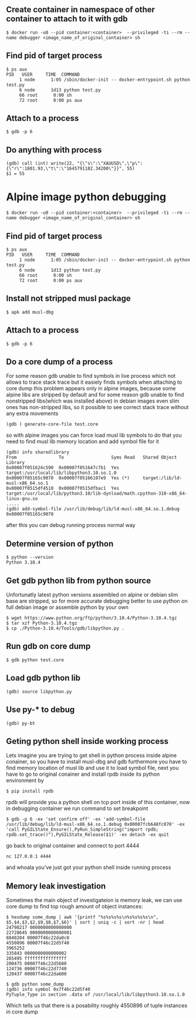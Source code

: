 ## Create container in namespace of other container to attach to it with gdb

    $ docker run -u0 --pid container:<container>  --privileged -ti --rm --name debugger <image_name_of_original_container> sh


## Find pid of target process

    $ ps aux
    PID   USER     TIME  COMMAND
         1 node      1:05 /sbin/docker-init -- docker-entrypoint.sh python test.py
         6 node      1d13 python test.py
         66 root      0:00 sh
         72 root      0:00 ps aux


## Attach to a process

    $ gdb -p 6


## Do anything with process

    (gdb) call (int) write(22, "{\"s\":\"XAUUSD\",\"p\":{\"r\":1801.93,\"t\":\"1645791182.34200\"}}", 55)
    $1 = 55



# Alpine image python debugging

    $ docker run -u0 --pid container:<container>  --privileged -ti --rm --name debugger <image_name_of_original_container> sh

## Find pid of target process

    $ ps aux
    PID   USER     TIME  COMMAND
         1 node      1:05 /sbin/docker-init -- docker-entrypoint.sh python test.py
         6 node      1d13 python test.py
         66 root      0:00 sh
         72 root      0:00 ps aux

## Install not stripped musl package

    $ apk add musl-dbg

## Attach to a process

    $ gdb -p 6

## Do a core dump of a process

For some reason gdb unable to find symbols in live process which not allows to trace stack trace
but it easiely finds symbols when attaching to core dump this problem appears only in alpine images,
because some alpine libs are stripped by default and for some reason gdb unable to find nonstripped libs(which was installed above)
in debian images even slim ones has non-stripped libs, so it possible to see correct stack trace without any extra movements

    (gdb ) generate-core-file test.core


so with alpine images you can force load musl lib symbols to do that you need to find musl lib memory location and add symbol file for it

    (gdb) info sharedlibrary
    From                To                  Syms Read   Shared Object Library
    0x00007f051624c590  0x00007f051647c7b1  Yes         target:/usr/local/lib/libpython3.10.so.1.0
    0x00007f05165c9070  0x00007f05166107e9  Yes (*)     target:/lib/ld-musl-x86_64.so.1
    0x00007f0515df4510  0x00007f0515dfbac1  Yes         target:/usr/local/lib/python3.10/lib-dynload/math.cpython-310-x86_64-linux-gnu.so
    .....
    (gdb) add-symbol-file /usr/lib/debug/lib/ld-musl-x86_64.so.1.debug  0x00007f05165c9070

after this you can debug running process normal way

## Determine version of python

    $ python --version
    Python 3.10.4

## Get gdb python lib from python source

Unfortunatly latest python versions assembled on alpine or debian slim base are stripped, so for more accurate debugging
better to use python on full debian image or assemble python by your own

    $ wget https://www.python.org/ftp/python/3.10.4/Python-3.10.4.tgz
    $ tar xzf Python-3.10.4.tgz
    $ cp ./Python-3.10.4/Tools/gdb/libpython.py .

## Run gdb on core dump

    $ gdb python test.core

## Load gdb python lib

    (gdb) source libpython.py

## Use py-* to debug

    (gdb) py-bt

## Geting python shell inside working process

Lets imagine you are trying to get shell in python process inside alpine conainer, so you have to install musl-dbg and gdb furthermore you have to find memory location of musl lib
and use it to load symbol file, next you have to go to original conainer and install rpdb inside its python environment by

    $ pip install rpdb

rpdb will provide you a python shell on tcp port inside of this container, now in debugging container we run command to set breakpoint

    $ gdb -p 6 -ex 'set confirm off' -ex 'add-symbol-file /usr/lib/debug/lib/ld-musl-x86_64.so.1.debug 0x00007fcb648fc070' -ex 'call PyGILState_Ensure(),PyRun_SimpleString("import rpdb; rpdb.set_trace()"),PyGILState_Release($1)' -ex detach -ex quit

go back to original container and connect to port 4444

    nc 127.0.0.1 4444

and whoala you've just got your python shell inside running process

## Memory leak investigation

Sometimes the main object of investigateion is memory leak, we can use core dump to find top rough amount of object instances:

    $ hexdump some_dump | awk '{printf "%s%s%s%s\n%s%s%s%s\n", $5,$4,$3,$2,$9,$8,$7,$6}' | sort | uniq -c | sort -nr | head
    24798217 0000000000000000
    22728645 0000000000000001
    8840204 00007f46c22da0c0
    4550896 00007f46c22d5f40
    3965252
    335843 0000000000000002
    265495 ffffffffffffffff
    200475 00007f46c22d5680
    124736 00007f46c22d7740
    120437 00007f46c22da600

    $ gdb python some_dump
    (gdb) info symbol 0x7f46c22d5f40
    PyTuple_Type in section .data of /usr/local/lib/libpython3.10.so.1.0

Which tells us that there is a posability roughly 4550896 of tuple instances in core dump
